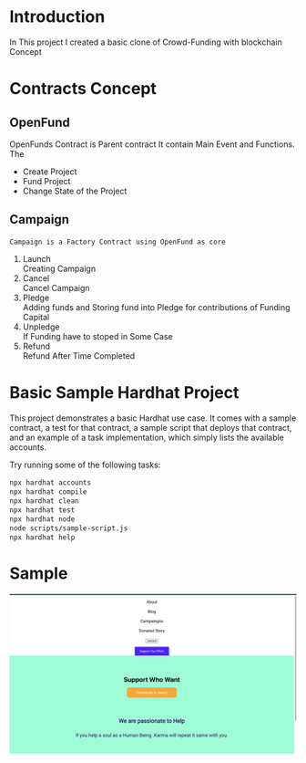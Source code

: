 # Introduction
 In This project I created a basic clone of Crowd-Funding with blockchain Concept
 # Contracts Concept
 ## OpenFund
  OpenFunds Contract is Parent contract It contain Main Event and Functions. 
  The
  <ul>
  <li>Create Project</li>
  <li>Fund Project</li>
  <li> Change State of the Project</li>
  </ul>

## Campaign 
    Campaign is a Factory Contract using OpenFund as core 
<ol> 
<li>Launch</li>
Creating Campaign
<li>Cancel</li>
Cancel Campaign
<li>Pledge</li>
Adding funds and Storing fund into Pledge for contributions
of Funding Capital
<li>Unpledge</li>
If Funding have to stoped in Some Case
<li>Refund</li>
Refund After Time Completed
</ol>    

# Basic Sample Hardhat Project

This project demonstrates a basic Hardhat use case. It comes with a sample contract, a test for that contract, a sample script that deploys that contract, and an example of a task implementation, which simply lists the available accounts.

Try running some of the following tasks:

```shell
npx hardhat accounts
npx hardhat compile
npx hardhat clean
npx hardhat test
npx hardhat node
node scripts/sample-script.js
npx hardhat help
```
# Sample
<a href="../Screenshot.png" width="550" alt=""></a>
![plot](./Screenshot.png)
